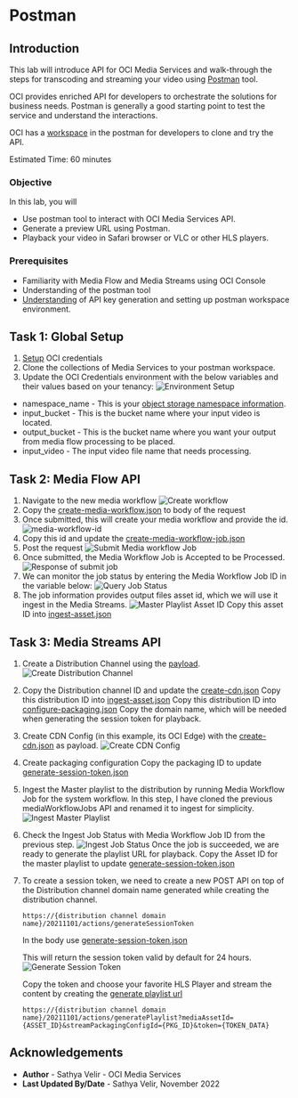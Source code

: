 # Postman 

## Introduction

This lab will introduce API for OCI Media Services and walk-through the steps for transcoding and streaming your video using [Postman](https://www.postman.com/) tool.

OCI provides enriched API for developers to orchestrate the solutions for business needs. Postman is generally a good starting point to test the service and understand the interactions.

OCI has a [workspace](https://www.postman.com/oracledevs/workspace/oracle-cloud-infrastructure-rest-apis/overview) in the postman for developers to clone and try the API.

Estimated Time: 60 minutes

### Objective 

In this lab, you will
* Use postman tool to interact with OCI Media Services API.
* Generate a preview URL using Postman.
* Playback your video in Safari browser or VLC or other HLS players.


### Prerequisites
- Familiarity with Media Flow and Media Streams using OCI Console
- Understanding of the postman tool
- [Understanding](https://www.postman.com/oracledevs/workspace/oracle-cloud-infrastructure-rest-apis/overview) of API key generation and setting up postman workspace environment.

## Task 1: Global Setup

1. [Setup](https://www.ateam-oracle.com/post/invoking-oci-rest-apis-using-postman) OCI credentials
2. Clone the collections of Media Services to your postman workspace.
3. Update the OCI Credentials environment with the below variables and their values based on your tenancy:
  ![Environment Setup](images/environment-oci-cred-update.png " ")

- namespace_name - This is your [object storage namespace information](https://docs.oracle.com/en-us/iaas/Content/Object/Tasks/understandingnamespaces.htm).
- input_bucket - This is the bucket name where your input video is located.  
- output_bucket - This is the bucket name where you want your output from media flow processing to be placed.
- input_video - The input video file name that needs processing.

## Task 2: Media Flow API

1. Navigate to the new media workflow
  ![Create workflow](images/create-media-workflow.png " ")
2. Copy the [create-media-workflow.json](postman-json/create-media-workflow.json) to body of the request
3. Once submitted, this will create your media workflow and provide the id.
  ![media-workflow-id](images/media-workflow-id.png " ")
4. Copy this id and update the [create-media-workflow-job.json](postman-json/create-media-workflow-job.json)
5. Post the request
   ![Submit Media workflow Job](images/submit-media-workflow-job.png " ")
6. Once submitted, the Media Workflow Job is Accepted to be Processed.
   ![Response of submit job](images/response-submit-media-workflow-job.png " ")
7. We can monitor the job status by entering the Media Workflow Job ID in the variable below:
    ![Query Job Status](images/get-job-status.png " ")
8. The job information provides output files asset id, which we will use it ingest in the Media Streams.
    ![Master Playlist Asset ID](images/job-output-files-details.png " ")
    Copy this asset ID into [ingest-asset.json](postman-json/ingest-asset.json)

## Task 3: Media Streams API

1. Create a Distribution Channel using the [payload](postman-json/create-distribution-channel.json).
    ![Create Distribution Channel](images/create-distribution-channel.png " ")
2. Copy the Distribution channel ID and update the [create-cdn.json](postman-json/create-cdn.json)
    Copy this distribution ID into [ingest-asset.json](postman-json/ingest-asset.json)
    Copy this distribution ID into [configure-packaging.json](postman-json/configure-packaging.json)
    Copy the domain name, which will be needed when generating the session token for playback.
3. Create CDN Config (in this example, its OCI Edge) with the [create-cdn.json](postman-json/create-cdn.json) as payload.
    ![Create CDN Config](images/create-cdn-config.png " ")
4. Create packaging configuration
    Copy the packaging ID to update [generate-session-token.json](postman-json/generate-session-token.json)
5. Ingest the Master playlist to the distribution by running Media Workflow Job for the system workflow.
    In this step, I have cloned the previous mediaWorkflowJobs API and renamed it to ingest for simplicity.
    ![Ingest Master Playlist](images/ingest-master-playlist-asset.png " ")
6. Check the Ingest Job Status with Media Workflow Job ID from the previous step.
    ![Ingest Job Status](images/ingest-job-status.png " ")
    Once the job is succeeded, we are ready to generate the playlist URL for playback.
    Copy the Asset ID for the master playlist to update [generate-session-token.json](postman-json/generate-session-token.json)
7. To create a session token, we need to create a new POST API on top of the Distribution channel domain name generated while creating the distribution channel.

    ``` https://{distribution channel domain name}/20211101/actions/generateSessionToken ```

    In the body use [generate-session-token.json](postman-json/generate-session-token.json)

    This will return the session token valid by default for 24 hours.
    ![Generate Session Token](images/generate-session-token.png " ")

    Copy the token and choose your favorite HLS Player and stream the content by creating the [generate playlist url](https://docs.oracle.com/en-us/iaas/Content/dms-mediastream/media-streams-manage-dist-channels-creating-preview-url.htm#med-serv-manage-dist-channels-create-preview-url-using-cli)

    ```https://{distribution channel domain name}/20211101/actions/generatePlaylist?mediaAssetId={ASSET_ID}&streamPackagingConfigId={PKG_ID}&token={TOKEN_DATA}```

## Acknowledgements
- **Author** - Sathya Velir - OCI Media Services
- **Last Updated By/Date** - Sathya Velir, November 2022

